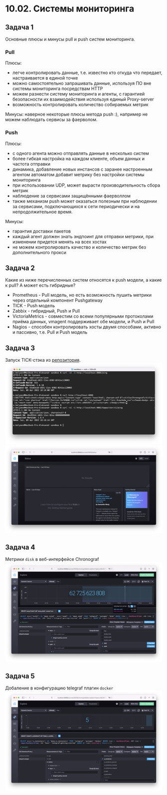 # 10.02. Системы мониторинга  

## Задача 1

Основные плюсы и минусы pull и push систем мониторинга.  

### Pull  
Плюсы:
- легче контролировать данные, т.е. известно кто откуда что передает, настраивается в единой точке
- можно самостоятельно запрашивать данные, используя ПО вне системы мониторинга посредствам HTTP
- можем разнести систему мониторинга и агенты, с гарантией безопасности их взаимодействия используя единый Proxy-server
- возможность контролировать количество собираемых метрик  

Минусы: наверное некоторые плюсы метода push :), например не можем наблюдать сервисы за фаерволом.

### Push  
  
Плюсы:
- с одного агента можно отправлять данные в несколько систем
- более гибкая настройка на каждом клиенте, объем данных и частота отправки
- динамика, добавление новых инстансов с заранее настроенным агентом автоматом добавит метрику без настройки системы мониторинга
- при использовании UDP, может вырасти производительность сбора метрик
- наблюдение за сервисами защищёнными фаерволлом
- также механизм push может оказаться полезным при наблюдении за сервисами, подключающихся к сети периодически и на непродолжительное время.  

Минусы:
- гарантия доставки пакетов
- каждый агент должен знать эндпоинт для отправки метрики, при изменении придется менять на всех хостах
- не можем контролировать качество и количество метрик без дополнительного прокси

## Задача 2  

Какие из ниже перечисленных систем относятся к push модели, а какие к pull? А может есть гибридные?  
* Prometheus - Pull модель, но есть возможность пушить метрики через отдельный компонент Pushgateway
* TICK - Push модель
* Zabbix -  гибридный, Push и Pull
* VictoriaMetrics - совместим со всеми популярными протоколами приёма данных, vmagent поддерживает обе модели, и Push и Pull
* Nagios - способен контролировать хосты двумя способами, активно и пассивно, т.е. Pull и Push модель

## Задача 3  

Запуск TICK-стэка из [репозитория](https://github.com/influxdata/sandbox/tree/master).  
![](img/running_TICK_term.png)
![](img/running_TICK_web.png)

## Задача 4  

Метрики `disk` в веб-интерфейсе Chronograf  
![](img/chronograf_disk.png)

## Задача 5  

Добаление в конфигурацию telegraf плагин `docker`  
![](img/telegrag_docker.png)